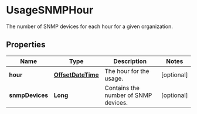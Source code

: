 

# UsageSNMPHour

The number of SNMP devices for each hour for a given organization.
## Properties

Name | Type | Description | Notes
------------ | ------------- | ------------- | -------------
**hour** | [**OffsetDateTime**](OffsetDateTime.md) | The hour for the usage. |  [optional]
**snmpDevices** | **Long** | Contains the number of SNMP devices. |  [optional]




